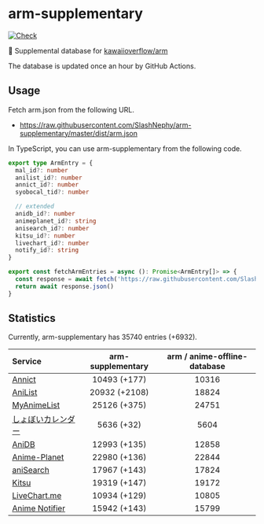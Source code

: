 # arm-supplementary

[![Check](https://github.com/SlashNephy/arm-supplementary/actions/workflows/check-node.yml/badge.svg)](https://github.com/SlashNephy/arm-supplementary/actions/workflows/check-node.yml)

💊 Supplemental database for [kawaiioverflow/arm](https://github.com/kawaiioverflow/arm)

The database is updated once an hour by GitHub Actions.

## Usage

Fetch arm.json from the following URL.

- https://raw.githubusercontent.com/SlashNephy/arm-supplementary/master/dist/arm.json

In TypeScript, you can use arm-supplementary from the following code.

```TypeScript
export type ArmEntry = {
  mal_id?: number
  anilist_id?: number
  annict_id?: number
  syobocal_tid?: number

  // extended
  anidb_id?: number
  animeplanet_id?: string
  anisearch_id?: number
  kitsu_id?: number
  livechart_id?: number
  notify_id?: string
}

export const fetchArmEntries = async (): Promise<ArmEntry[]> => {
  const response = await fetch('https://raw.githubusercontent.com/SlashNephy/arm-supplementary/master/dist/arm.json')
  return await response.json()
}
```

## Statistics

Currently, arm-supplementary has 35740 entries (+6932).

| Service                                     | arm-supplementary | arm / anime-offline-database |
| :------------------------------------------ | :---------------: | :--------------------------: |
| [Annict](https://annict.com)                |   10493 (+177)    |            10316             |
| [AniList](https://anilist.co)               |   20932 (+2108)   |            18824             |
| [MyAnimeList](https://myanimelist.net)      |   25126 (+375)    |            24751             |
| [しょぼいカレンダー](https://cal.syoboi.jp) |    5636 (+32)     |             5604             |
| [AniDB](https://anidb.net)                  |   12993 (+135)    |            12858             |
| [Anime-Planet](https://anime-planet.com)    |   22980 (+136)    |            22844             |
| [aniSearch](https://anisearch.com)          |   17967 (+143)    |            17824             |
| [Kitsu](https://kitsu.io)                   |   19319 (+147)    |            19172             |
| [LiveChart.me](https://livechart.me)        |   10934 (+129)    |            10805             |
| [Anime Notifier](https://notify.moe)        |   15942 (+143)    |            15799             |
